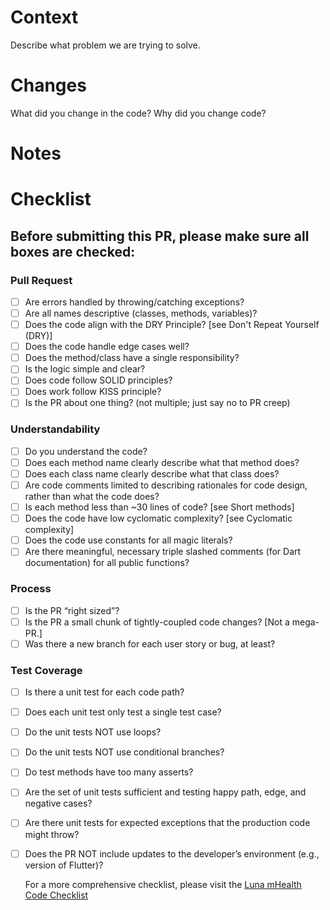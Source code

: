 # Context
Describe what problem we are trying to solve.
# Changes
What did you change in the code?
Why did you change code?
# Notes


# Checklist

## Before submitting this PR, please make sure all boxes are checked:

### Pull Request
- [ ] Are errors handled by throwing/catching exceptions?
- [ ] Are all names descriptive (classes, methods, variables)?
- [ ] Does the code align with the DRY Principle? [see Don't Repeat Yourself (DRY)]
- [ ] Does the code handle edge cases well?
- [ ] Does the method/class have a single responsibility?
- [ ] Is the logic simple and clear?
- [ ] Does code follow SOLID principles?
- [ ] Does work follow KISS principle?
- [ ] Is the PR about one thing? (not multiple; just say no to PR creep)

### Understandability
- [ ] Do you understand the code?
- [ ] Does each method name clearly describe what that method does?
- [ ] Does each class name clearly describe what that class does?
- [ ] Are code comments limited to describing rationales for code design, rather than what the code does?
- [ ] Is each method less than ~30 lines of code? [see Short methods]
- [ ] Does the code have low cyclomatic complexity? [see Cyclomatic complexity]
- [ ] Does the code use constants for all magic literals?
- [ ] Are there meaningful, necessary triple slashed comments (for Dart documentation) for all public functions?

### Process
- [ ] Is the PR “right sized”?
- [ ] Is the PR a small chunk of tightly-coupled code changes? [Not a mega-PR.]
- [ ] Was there a new branch for each user story or bug, at least?

### Test Coverage
- [ ] Is there a unit test for each code path?
- [ ] Does each unit test only test a single test case?
- [ ] Do the unit tests NOT use loops?
- [ ] Do the unit tests NOT use conditional branches?
- [ ] Do test methods have too many asserts?
- [ ] Are the set of unit tests sufficient and testing happy path, edge, and negative cases?
- [ ] Are there unit tests for expected exceptions that the production code might throw?
- [ ] Does the PR NOT include updates to the developer’s environment (e.g., version of Flutter)?


  For a more comprehensive checklist, please visit the [Luna mHealth Code Checklist](https://docs.google.com/document/d/1uwLg5870LtvyxgchD7Cz7HWUYzQWyyVghyBRTG7YKMA/edit?usp=sharing)

